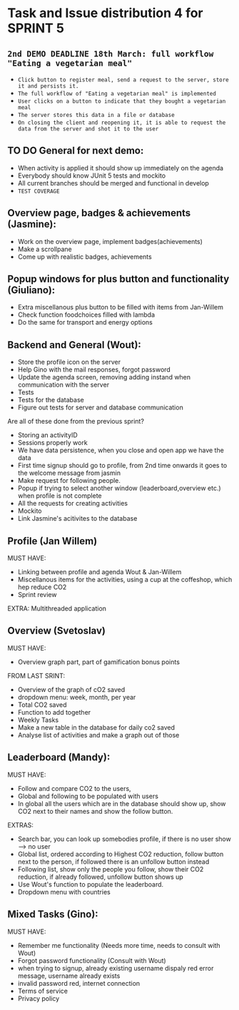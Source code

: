 # Task and Issue distribution 4 for SPRINT 5


## `2nd DEMO DEADLINE 18th March: full workflow "Eating a vegetarian meal"`


* `Click button to register meal, send a request to the server, store it and persists it.`
* `The full workflow of "Eating a vegetarian meal" is implemented`
* `User clicks on a button to indicate that they bought a vegetarian meal`
* `The server stores this data in a file or database`
* `On closing the client and reopening it, it is able to request the data from the server and shot it to the user`


## TO DO General for next demo:
* When activity is applied it should show up immediately on the agenda
* Everybody should know JUnit 5 tests and mockito
* All current branches should be merged and functional in develop
* `TEST COVERAGE`


## Overview page, badges & achievements (Jasmine):
* Work on the overview page, implement badges(achievements)
* Make a scrollpane
* Come up with realistic badges, achievements


## Popup windows for plus button and functionality (Giuliano):


* Extra miscellanous plus button to be filled with items from Jan-Willem
* Check function foodchoices filled with lambda
* Do the same for transport and energy options


## Backend and General (Wout):


* Store the profile icon on the server
* Help Gino with the mail responses, forgot password
* Update the agenda screen, removing adding instand when communication with the server
* Tests
* Tests for the database
* Figure out tests for server and database communication


Are all of these done from the previous sprint?

* Storing an activityID
* Sessions properly work
* We have data persistence, when you close and open app we have the data
* First time signup should go to profile, from 2nd time onwards it goes to the welcome message from jasmin
* Make request for following people.
* Popup if trying to select another window (leaderboard,overview etc.) when profile is not complete
* All the requests for creating activities
* Mockito
* Link Jasmine's acitivites to the database


## Profile (Jan Willem)

MUST HAVE:
* Linking between profile and agenda Wout & Jan-Willem
* Miscellanous items for the activities, using a cup at the coffeshop, which hep reduce CO2
* Sprint review

EXTRA: Multithreaded application


## Overview (Svetoslav)

MUST HAVE:
* Overview graph part, part of gamification bonus points

FROM LAST SRINT:
* Overview of the graph of cO2 saved
* dropdown menu: week, month, per year
* Total CO2 saved
* Function to add together
* Weekly Tasks
* Make a new table in the database for daily co2 saved
* Analyse list of activities and make a graph out of those


## Leaderboard (Mandy):

MUST HAVE:

* Follow and compare CO2 to the users, 
* Global and following to be populated with users
* In global all the users which are in the database should show up, show CO2 next to their names and show the follow button.

EXTRAS:
* Search bar, you can look up somebodies profile, if there is no user show --> no user
* Global list, ordered according to Highest CO2 reduction, follow button next to the person, if followed there is an unfollow button instead
* Following list, show only the people you follow, show their CO2 reduction, if already followed, unfollow button shows up
* Use Wout's function to populate the leaderboard.
* Dropdown menu with countries

## Mixed Tasks (Gino):

MUST HAVE:

* Remember me functionality (Needs more time, needs to consult with Wout)
* Forgot password functionality (Consult with Wout)
* when trying to signup, already existing username dispaly red error message, username already exists 
* invalid password red, internet connection 
* Terms of service 
* Privacy policy 